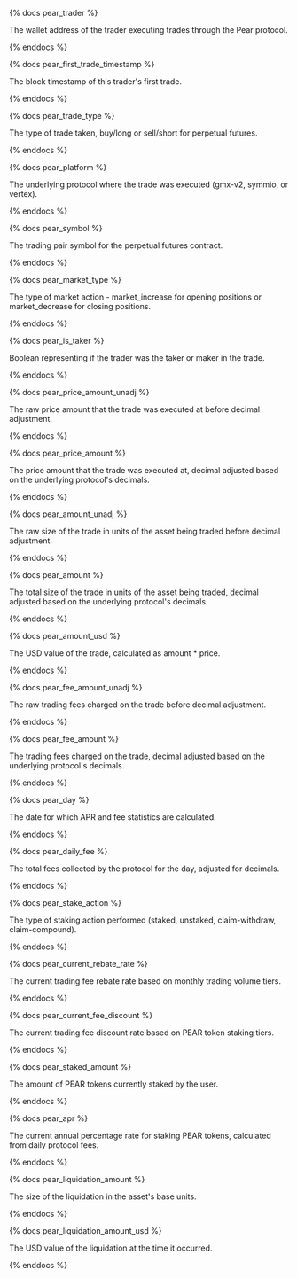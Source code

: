 {% docs pear_trader %}

The wallet address of the trader executing trades through the Pear protocol.

{% enddocs %}

{% docs pear_first_trade_timestamp %}

The block timestamp of this trader's first trade.

{% enddocs %}

{% docs pear_trade_type %}

The type of trade taken, buy/long or sell/short for perpetual futures.

{% enddocs %}

{% docs pear_platform %}

The underlying protocol where the trade was executed (gmx-v2, symmio, or vertex).

{% enddocs %}

{% docs pear_symbol %}

The trading pair symbol for the perpetual futures contract.

{% enddocs %}

{% docs pear_market_type %}

The type of market action - market_increase for opening positions or market_decrease for closing positions.

{% enddocs %}

{% docs pear_is_taker %}

Boolean representing if the trader was the taker or maker in the trade.

{% enddocs %}

{% docs pear_price_amount_unadj %}

The raw price amount that the trade was executed at before decimal adjustment.

{% enddocs %}

{% docs pear_price_amount %}

The price amount that the trade was executed at, decimal adjusted based on the underlying protocol's decimals.

{% enddocs %}

{% docs pear_amount_unadj %}

The raw size of the trade in units of the asset being traded before decimal adjustment.

{% enddocs %}

{% docs pear_amount %}

The total size of the trade in units of the asset being traded, decimal adjusted based on the underlying protocol's decimals.

{% enddocs %}

{% docs pear_amount_usd %}

The USD value of the trade, calculated as amount * price.

{% enddocs %}

{% docs pear_fee_amount_unadj %}

The raw trading fees charged on the trade before decimal adjustment.

{% enddocs %}

{% docs pear_fee_amount %}

The trading fees charged on the trade, decimal adjusted based on the underlying protocol's decimals.

{% enddocs %}

{% docs pear_day %}

The date for which APR and fee statistics are calculated.

{% enddocs %}

{% docs pear_daily_fee %}

The total fees collected by the protocol for the day, adjusted for decimals.

{% enddocs %}

{% docs pear_stake_action %}

The type of staking action performed (staked, unstaked, claim-withdraw, claim-compound).

{% enddocs %}

{% docs pear_current_rebate_rate %}

The current trading fee rebate rate based on monthly trading volume tiers.

{% enddocs %}

{% docs pear_current_fee_discount %}

The current trading fee discount rate based on PEAR token staking tiers.

{% enddocs %}

{% docs pear_staked_amount %}

The amount of PEAR tokens currently staked by the user.

{% enddocs %}

{% docs pear_apr %}

The current annual percentage rate for staking PEAR tokens, calculated from daily protocol fees.

{% enddocs %}

{% docs pear_liquidation_amount %}

The size of the liquidation in the asset's base units.

{% enddocs %}

{% docs pear_liquidation_amount_usd %}

The USD value of the liquidation at the time it occurred.

{% enddocs %} 